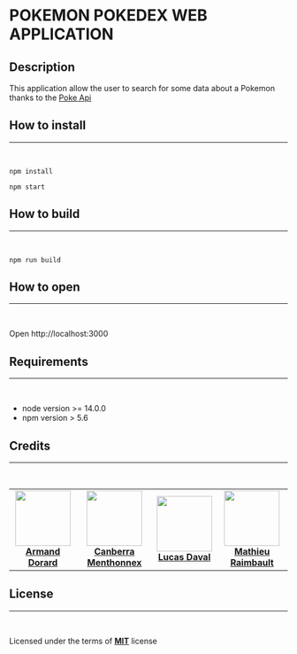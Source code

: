 # POKEMON POKEDEX WEB APPLICATION 

## Description
This application allow the user to search for some data about a Pokemon thanks to the [Poke Api](https://pokeapi.co/)


## How to install
<hr><br>

```
npm install
```
```
npm start
```

## How to build
<hr><br>

```
npm run build
```

## How to open
<hr><br>

Open http://localhost:3000

## Requirements
<hr><br>

- node version >= 14.0.0
- npm version > 5.6 

## Credits
<hr><br>

<table>
    <tr>
        <td align="center">
            <a href="https://github.com/Ericar974">
                <img src="https://avatars.githubusercontent.com/u/70965684?s=100&v=4" height="100" witdh="100"/><br>
                <b>Armand Dorard</b>
            </a>
        </td>
        <td align="center">
            <a href="https://github.com/CanberraMenthonnex">
                <img src="https://avatars.githubusercontent.com/u/70761366?v=4" height="100" witdh="100"/><br>
                <b>Canberra Menthonnex</b>
            </a>
        </td>
        <td align="center">
            <a href="https://github.com/LucasDaval">
                <img src="https://avatars.githubusercontent.com/u/70761367?s=100&v=4" height="100" witdh="100"/><br>
                <b>Lucas Daval</b>
            </a>
        </td>
        <td align="center">
            <a href="https://github.com/Mario2206">
                <img src="https://avatars.githubusercontent.com/u/60718973?s=100&v=4" height="100" witdh="100"/><br>
                <b>Mathieu Raimbault</b>
            </a>
        </td>
    </tr>
</table>


## License
<hr><br>

Licensed under the terms of <a href="https://opensource.org/licenses/MIT"><b>MIT</b></a> license 